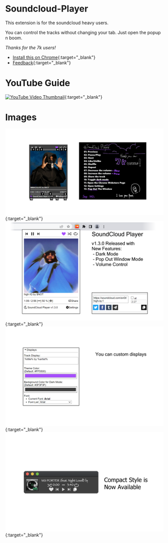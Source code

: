 # Soundcloud-Player
This extension is for the soundcloud heavy users.

You can control the tracks without changing your tab. Just open the popup n boom.

*Thanks for the 7k users!*

- [Install this on Chrome](https://chrome.google.com/webstore/detail/soundcloud-player/oackhlcggjandamnkggpfhfjbnecefej){:target="_blank"}
- [Feedback](https://forms.gle/Cz6z8AgGYkHuSiQSA){:target="_blank"}

# YouTube Guide
[![YouTube Video Thumbnail](http://img.youtube.com/vi/tTHUghco1XU/0.jpg)](https://www.youtube.com/watch?v=tTHUghco1XU){:target="_blank"}

# Images
![image1](https://github.com/S4WA/soundcloud-player/blob/master/img/1.png?raw=true){:target="_blank"}
![image2](https://github.com/S4WA/soundcloud-player/blob/master/img/2.png?raw=true){:target="_blank"}
![image3](https://github.com/S4WA/soundcloud-player/blob/master/img/3.png?raw=true){:target="_blank"}
![image4](https://github.com/S4WA/soundcloud-player/blob/master/img/4.png?raw=true){:target="_blank"}
